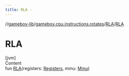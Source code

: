 ```yaml
---
title: RLA -
---
```

//[gameboy-lib](../../index.md)/[gameboy.cpu.instructions.rotates](../index.md)/[RLA](index.md)/[RLA](-r-l-a.md)



# RLA  
[jvm]  
Content  
fun [RLA](-r-l-a.md)(registers: [Registers](../../gameboy.cpu/-registers/index.md), mmu: [Mmu](../../gameboy.memory/-mmu/index.md))  



